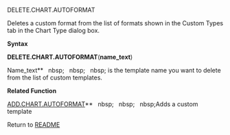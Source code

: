 DELETE.CHART.AUTOFORMAT

Deletes a custom format from the list of formats shown in the Custom
Types tab in the Chart Type dialog box.

**Syntax**

**DELETE.CHART.AUTOFORMAT**(**name\_text**)

Name\_text**&nbsp;&nbsp;&nbsp;nbsp;&nbsp;&nbsp;&nbsp;nbsp;&nbsp;&nbsp;&nbsp;nbsp;&nbsp;is the template name you want to
delete from the list of custom templates.

**Related Function**

[ADD.CHART.AUTOFORMAT](ADD.CHART.AUTOFORMAT.md)**&nbsp;&nbsp;&nbsp;nbsp;&nbsp;&nbsp;&nbsp;nbsp;&nbsp;&nbsp;&nbsp;nbsp;Adds a custom template



Return to [README](README.md)

